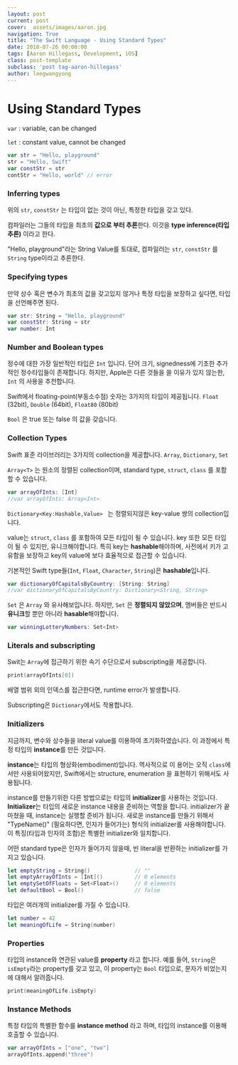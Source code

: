 ```yaml
---
layout: post
current: post
cover:  assets/images/aaron.jpg
navigation: True
title: "The Swift Language - Using Standard Types"
date: 2018-07-26 00:00:00
tags: [Aaron Hillegass, Development, iOS]
class: post-template
subclass: 'post tag-aaron-hillegass'
author: leegwangyong
---
```


# Using Standard Types

`var` : variable, can be changed

`let` : constant value, cannot be changed

```swift
var str = "Hello, playground" 
str = "Hello, Swift"
var constStr = str
contStr = "Hello, world" // error
```

### Inferring types

위의 `str`, `constStr` 는 타입이 없는 것이 아닌, 특정한 타입을 갖고 있다. 

컴파일러는 그들의 타입을 최초의 **값으로 부터 추론**한다. 이것을 **type inference(타입 추론)** 이라고 한다.

"Hello, playground"라는 String Value를 토대로, 컴파일러는 `str`, `constStr` 를  `String` type이라고 추론한다.

### Specifying types

만약 상수 혹은 변수가 최초의 값을 갖고있지 않거나 특정 타입을 보장하고 싶다면, 타입을 선언해주면 된다.

```swift
var str: String = "Hello, playground" 
var constStr: String = str
var number: Int
```

### Number and Boolean types

정수에 대한 가장 일반적인 타입은 `Int` 입니다. 단어 크기, signedness에 기초한 추가적인 정수타입들이 존재합니다. 하지만, Apple은 다른 것들을 쓸 이유가 있지 않는한, `Int` 의 사용을 추천합니다.

Swift에서 floating-point(부동소수점) 숫자는 3가지의 타입이 제공됩니다. `Float` (32bit), `Double` (64bit), `Float80` (80bit)

`Bool` 은 true 또는 false 의 값을 갖습니다.

### Collection Types

Swift 표준 라이브러리는 3가지의 collection을 제공합니다. `Array`, `Dictionary`, `Set`

`Array<T>` 는 원소의 정렬된 collection이며, standard type, `struct`, `class` 를 포함할 수 있습니다.

```swift
var arrayOfInts: [Int]
//var arrayOfInts: Array<Int>
```

`Dictionary<Key:Hashable,Value> ` 는 정렬되지않은 key-value 쌍의 collection입니다. 

value는 `struct`, `class` 를 포함하여 모든 타입이 될 수 있습니다. key 또한 모든 타입이 될 수 있지만, 유니크해야합니다.  특히 key는 **hashable**해야하며, 사전에서 키가 고유함을 보장하고 key의 value에 보다 효율적으로 접근할 수 있습니다.

기본적인 Swift type들(`Int`, `Float`, `Character`, `String`)은 **hashable**입니다.

```swift
var dictionaryOfCapitalsByCountry: [String: String]
//var dictionaryOfCapitalsByCountry: Dictionary<String, String>
```

 `Set` 은  `Array` 와 유사해보입니다. 하지만, `Set` 은 **정렬되지 않았으며**, 멤버들은 반드시 **유니크**할 뿐만 아니라 **hasable**해야합니다.

```swift
var winningLotteryNumbers: Set<Int>
```

### Literals and subscripting

Swit는 `Array`에 접근하기 위한 속기 수단으로서 subscripting을 제공합니다. 

```swift
print(arrayOfInts[0])
```

배열 범위 외의 인덱스를 접근한다면, runtime error가 발생합니다.

Subscripting은 `Dictionary`에서도 작용합니다.

### Initializers

지금까지, 변수와 상수들을 literal value를 이용하여 초기화하였습니다. 이 과정에서 특정 타입의 **instance**를 만든 것입니다.

**instance**는 타입의 형상화(embodiment)입니다. 역사적으로 이 용어는 오직 `class`에서만 사용되어왔지만, Swift에서는 structure, enumeration 을 표현하기 위해서도 사용됩니다.

instance를 만들기위한 다른 방법으로는 타입의 **initializer**를 사용하는 것입니다. **Initializer**는 타입의 새로운 instance 내용을 준비하는 역할을 합니다. initializer가 끝마쳤을 때, instance는 실행할 준비가 됩니다. 새로운 instance를 만들기 위해서 "TypeName()" (필요하다면, 인자가 들어가는) 형식의 initializer를 사용해야합니다. 이 특징(타입과 인자의 조합)은 특별한 initializer와 일치합니다.

어떤 standard type은 인자가 들어가지 않을때, 빈 literal을 반환하는 initializer를 가지고 있습니다.

```swift
let emptyString = String()				// ""
let emptyArrayOfInts = [Int]() 			// 0 elements
let emptySetOfFloats = Set<Float>()		// 0 elements
let defaultBool = Bool()				// false
```

타입은 여러개의 initializer를 가질 수 있습니다.

```swift
let number = 42
let meaningOfLife = String(number)
```

### Properties

타입의 instance와 연관된 value를 **property** 라고 합니다. 예를 들어, `String`은 `isEmpty`라는 property를 갖고 있고, 이 property는 `Bool` 타입으로, 문자가 비었는지에 대해서 알려줍니다.

```swift
print(meaningOfLife.isEmpty)
```

### Instance Methods

특정 타입의 특별한 함수를 **instance method** 라고 하며, 타입의 instance를 이용해 호출할 수 있습니다.

```swift
var arrayOfInts = ["one", "two"]
arrayOfInts.append("three")
```
